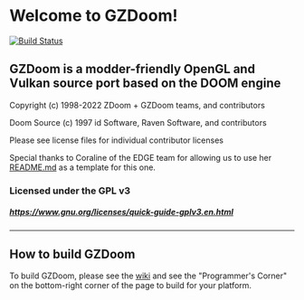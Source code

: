# Welcome to GZDoom!

[![Build Status](https://github.com/coelckers/gzdoom/workflows/Continuous%20Integration/badge.svg)](https://github.com/coelckers/gzdoom/actions?query=workflow%3A%22Continuous+Integration%22)

## GZDoom is a modder-friendly OpenGL and Vulkan source port based on the DOOM engine

Copyright (c) 1998-2022 ZDoom + GZDoom teams, and contributors

Doom Source (c) 1997 id Software, Raven Software, and contributors

Please see license files for individual contributor licenses

Special thanks to Coraline of the EDGE team for allowing us to use her [README.md](https://github.com/3dfxdev/EDGE/blob/master/README.md) as a template for this one.

### Licensed under the GPL v3
##### https://www.gnu.org/licenses/quick-guide-gplv3.en.html
---

## How to build GZDoom

To build GZDoom, please see the [wiki](https://zdoom.org/wiki/) and see the "Programmer's Corner" on the bottom-right corner of the page to build for your platform.

